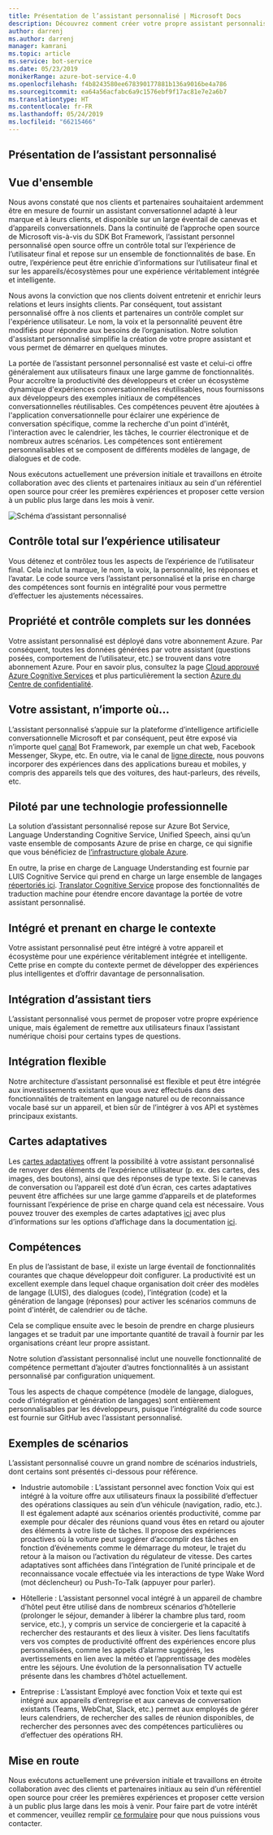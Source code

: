 ```yaml
---
title: Présentation de l’assistant personnalisé | Microsoft Docs
description: Découvrez comment créer votre propre assistant personnalisé.
author: darrenj
ms.author: darrenj
manager: kamrani
ms.topic: article
ms.service: bot-service
ms.date: 05/23/2019
monikerRange: azure-bot-service-4.0
ms.openlocfilehash: f4b8243580ee678390177881b136a9016be4a786
ms.sourcegitcommit: ea64a56acfabc6a9c1576ebf9f17ac81e7e2a6b7
ms.translationtype: HT
ms.contentlocale: fr-FR
ms.lasthandoff: 05/24/2019
ms.locfileid: "66215466"
---
```

## <a name="custom-assistant-overview"></a>Présentation de l’assistant personnalisé

## <a name="overview"></a>Vue d'ensemble

Nous avons constaté que nos clients et partenaires souhaitaient ardemment être en mesure de fournir un assistant conversationnel adapté à leur marque et à leurs clients, et disponible sur un large éventail de canevas et d’appareils conversationnels. Dans la continuité de l’approche open source de Microsoft vis-à-vis du SDK Bot Framework, l’assistant personnel personnalisé open source offre un contrôle total sur l’expérience de l’utilisateur final et repose sur un ensemble de fonctionnalités de base. En outre, l’expérience peut être enrichie d’informations sur l’utilisateur final et sur les appareils/écosystèmes pour une expérience véritablement intégrée et intelligente.

Nous avons la conviction que nos clients doivent entretenir et enrichir leurs relations et leurs insights clients. Par conséquent, tout assistant personnalisé offre à nos clients et partenaires un contrôle complet sur l'expérience utilisateur. Le nom, la voix et la personnalité peuvent être modifiés pour répondre aux besoins de l’organisation. Notre solution d'assistant personnalisé simplifie la création de votre propre assistant et vous permet de démarrer en quelques minutes. 

La portée de l’assistant personnel personnalisé est vaste et celui-ci offre généralement aux utilisateurs finaux une large gamme de fonctionnalités. Pour accroître la productivité des développeurs et créer un écosystème dynamique d'expériences conversationnelles réutilisables, nous fournissons aux développeurs des exemples initiaux de compétences conversationnelles réutilisables. Ces compétences peuvent être ajoutées à l'application conversationnelle pour éclairer une expérience de conversation spécifique, comme la recherche d'un point d'intérêt, l'interaction avec le calendrier, les tâches, le courrier électronique et de nombreux autres scénarios. Les compétences sont entièrement personnalisables et se composent de différents modèles de langage, de dialogues et de code.

Nous exécutons actuellement une préversion initiale et travaillons en étroite collaboration avec des clients et partenaires initiaux au sein d'un référentiel open source pour créer les premières expériences et proposer cette version à un public plus large dans les mois à venir. 

![Schéma d’assistant personnalisé](media/enterprise-template/CustomAssistantDiagram.jpg)

## <a name="complete-control-of-the-user-experience"></a>Contrôle total sur l’expérience utilisateur

Vous détenez et contrôlez tous les aspects de l’expérience de l’utilisateur final. Cela inclut la marque, le nom, la voix, la personnalité, les réponses et l’avatar. Le code source vers l’assistant personnalisé et la prise en charge des compétences sont fournis en intégralité pour vous permettre d’effectuer les ajustements nécessaires.

## <a name="complete-ownership-and-control-of-data"></a>Propriété et contrôle complets sur les données

Votre assistant personnalisé est déployé dans votre abonnement Azure. Par conséquent, toutes les données générées par votre assistant (questions posées, comportement de l’utilisateur, etc.) se trouvent dans votre abonnement Azure. Pour en savoir plus, consultez la page [Cloud approuvé Azure Cognitive Services](https://www.microsoft.com/en-us/trustcenter/cloudservices/cognitiveservices) et plus particulièrement la section [Azure du Centre de confidentialité](https://www.microsoft.com/en-us/TrustCenter/CloudServices/Azure).

## <a name="your-assistant-anywhere"></a>Votre assistant, n’importe où...

L’assistant personnalisé s’appuie sur la plateforme d’intelligence artificielle conversationnelle Microsoft et par conséquent, peut être exposé via n’importe quel [canal](https://docs.microsoft.com/en-us/azure/bot-service/bot-service-manage-channels?view=azure-bot-service-4.0) Bot Framework, par exemple un chat web, Facebook Messenger, Skype, etc. En outre, via le canal de [ligne directe](https://docs.microsoft.com/en-us/azure/bot-service/rest-api/bot-framework-rest-direct-line-3-0-concepts?view=azure-bot-service-4.0), nous pouvons incorporer des expériences dans des applications bureau et mobiles, y compris des appareils tels que des voitures, des haut-parleurs, des réveils, etc.

## <a name="built-on-enterprise-grade-technology"></a>Piloté par une technologie professionnelle

La solution d’assistant personnalisé repose sur Azure Bot Service, Language Understanding Cognitive Service, Unified Speech, ainsi qu’un vaste ensemble de composants Azure de prise en charge, ce qui signifie que vous bénéficiez de [l’infrastructure globale Azure](https://azure.microsoft.com/en-gb/global-infrastructure/).

En outre, la prise en charge de Language Understanding est fournie par LUIS Cognitive Service qui prend en charge un large ensemble de langages [répertoriés ici](https://docs.microsoft.com/en-us/azure/cognitive-services/luis/luis-supported-languages). [Translator Cognitive Service](https://azure.microsoft.com/en-us/services/cognitive-services/translator-text-api/) propose des fonctionnalités de traduction machine pour étendre encore davantage la portée de votre assistant personnalisé.

## <a name="integrated-and-context-aware"></a>Intégré et prenant en charge le contexte

Votre assistant personnalisé peut être intégré à votre appareil et écosystème pour une expérience véritablement intégrée et intelligente. Cette prise en compte du contexte permet de développer des expériences plus intelligentes et d’offrir davantage de personnalisation.

## <a name="3rd-party-assistant-integration"></a>Intégration d’assistant tiers

L’assistant personnalisé vous permet de proposer votre propre expérience unique, mais également de remettre aux utilisateurs finaux l’assistant numérique choisi pour certains types de questions.

## <a name="flexible-integration"></a>Intégration flexible

Notre architecture d’assistant personnalisé est flexible et peut être intégrée aux investissements existants que vous avez effectués dans des fonctionnalités de traitement en langage naturel ou de reconnaissance vocale basé sur un appareil, et bien sûr de l’intégrer à vos API et systèmes principaux existants.

## <a name="adaptive-cards"></a>Cartes adaptatives

Les [cartes adaptatives](https://adaptivecards.io/) offrent la possibilité à votre assistant personnalisé de renvoyer des éléments de l’expérience utilisateur (p. ex. des cartes, des images, des boutons), ainsi que des réponses de type texte. Si le canevas de conversation ou l’appareil est doté d’un écran, ces cartes adaptatives peuvent être affichées sur une large gamme d’appareils et de plateformes fournissant l’expérience de prise en charge quand cela est nécessaire. Vous pouvez trouver des exemples de cartes adaptatives [ici](https://adaptivecards.io/samples/) avec plus d’informations sur les options d’affichage dans la documentation [ici](https://docs.microsoft.com/en-us/adaptive-cards/rendering-cards/getting-started).


## <a name="skills"></a>Compétences

En plus de l’assistant de base, il existe un large éventail de fonctionnalités courantes que chaque développeur doit configurer. La productivité est un excellent exemple dans lequel chaque organisation doit créer des modèles de langage (LUIS), des dialogues (code), l’intégration (code) et la génération de langage (réponses) pour activer les scénarios communs de point d'intérêt, de calendrier ou de tâche.

Cela se complique ensuite avec le besoin de prendre en charge plusieurs langages et se traduit par une importante quantité de travail à fournir par les organisations créant leur propre assistant.

Notre solution d’assistant personnalisé inclut une nouvelle fonctionnalité de compétence permettant d’ajouter d’autres fonctionnalités à un assistant personnalisé par configuration uniquement. 

Tous les aspects de chaque compétence (modèle de langage, dialogues, code d’intégration et génération de langages) sont entièrement personnalisables par les développeurs, puisque l’intégralité du code source est fournie sur GitHub avec l’assistant personnalisé.

## <a name="example-scenarios"></a>Exemples de scénarios

L’assistant personnalisé couvre un grand nombre de scénarios industriels, dont certains sont présentés ci-dessous pour référence.

- Industrie automobile : L’assistant personnel avec fonction Voix qui est intégré à la voiture offre aux utilisateurs finaux la possibilité d’effectuer des opérations classiques au sein d’un véhicule (navigation, radio, etc.). Il est également adapté aux scénarios orientés productivité, comme par exemple pour décaler des réunions quand vous êtes en retard ou ajouter des éléments à votre liste de tâches. Il propose des expériences proactives où la voiture peut suggérer d’accomplir des tâches en fonction d’événements comme le démarrage du moteur, le trajet du retour à la maison ou l’activation du régulateur de vitesse. Des cartes adaptatives sont affichées dans l’intégration de l’unité principale et de reconnaissance vocale effectuée via les interactions de type Wake Word (mot déclencheur) ou Push-To-Talk (appuyer pour parler).

- Hôtellerie : L’assistant personnel vocal intégré à un appareil de chambre d’hôtel peut être utilisé dans de nombreux scénarios d’hôtellerie (prolonger le séjour, demander à libérer la chambre plus tard, room service, etc.), y compris un service de conciergerie et la capacité à rechercher des restaurants et des lieux à visiter. Des liens facultatifs vers vos comptes de productivité offrent des expériences encore plus personnalisées, comme les appels d’alarme suggérés, les avertissements en lien avec la météo et l’apprentissage des modèles entre les séjours. Une évolution de la personnalisation TV actuelle présente dans les chambres d’hôtel actuellement.

- Entreprise : L’assistant Employé avec fonction Voix et texte qui est intégré aux appareils d’entreprise et aux canevas de conversation existants (Teams, WebChat, Slack, etc.) permet aux employés de gérer leurs calendriers, de rechercher des salles de réunion disponibles, de rechercher des personnes avec des compétences particulières ou d’effectuer des opérations RH. 

## <a name="getting-started"></a>Mise en route

Nous exécutons actuellement une préversion initiale et travaillons en étroite collaboration avec des clients et partenaires initiaux au sein d’un référentiel open source pour créer les premières expériences et proposer cette version à un public plus large dans les mois à venir. Pour faire part de votre intérêt et commencer, veuillez remplir [ce formulaire](https://aka.ms/customassistantpreviewform) pour que nous puissions vous contacter.


